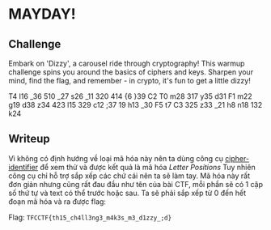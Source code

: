 # **MAYDAY!**
## **Challenge**
Embark on 'Dizzy', a carousel ride through cryptography! This warmup challenge spins you around the basics of ciphers and keys. Sharpen your mind, find the flag, and remember - in crypto, it's fun to get a little dizzy!

T4 l16 _36 510 _27 s26 _11 320 414 {6 }39 C2 T0 m28 317 y35 d31 F1 m22 g19 d38 z34 423 l15 329 c12 ;37 19 h13 _30 F5 t7 C3 325 z33 _21 h8 n18 132 k24
## **Writeup**
Vì không có định hướng về loại mã hóa này nên ta dùng công cụ [cipher-identifier](https://www.dcode.fr/cipher-identifier) để xem thử và được kết quả là mã hóa *Letter Positions*
Tuy nhiên công cụ chỉ hỗ trợ sắp xếp các chứ cái nên ta sẽ làm tay. Mã hóa này rất đơn giản nhưng cũng rất đau đầu như tên của bài CTF, mỗi phần sẽ có 1 cặp số thứ tự và text có thể trước hoặc sau. Ta sẽ phải sắp xếp từ 0 đến hết đoạn mã hóa và ra được flag:

Flag: `TFCCTF{th15_ch4ll3ng3_m4k3s_m3_d1zzy_;d}`
